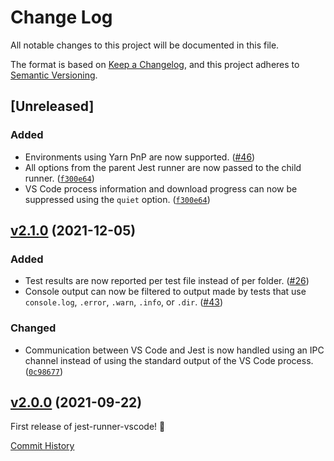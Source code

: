 # Change Log

All notable changes to this project will be documented in this file.

The format is based on [Keep a Changelog](https://keepachangelog.com/en/1.0.0/), and this project adheres to [Semantic Versioning](https://semver.org/spec/v2.0.0.html).

## [Unreleased]

### Added

- Environments using Yarn PnP are now supported. ([#46](https://github.com/adalinesimonian/jest-runner-vscode/pull/46))
- All options from the parent Jest runner are now passed to the child runner. ([`f300e64`](https://github.com/adalinesimonian/jest-runner-vscode/commit/f300e64))
- VS Code process information and download progress can now be suppressed using the `quiet` option. ([`f300e64`](https://github.com/adalinesimonian/jest-runner-vscode/commit/f300e64))

## [v2.1.0](https://github.com/adalinesimonian/jest-runner-vscode/compare/v2.0.0...v2.1.0) (2021-12-05)

### Added

- Test results are now reported per test file instead of per folder. ([#26](https://github.com/adalinesimonian/jest-runner-vscode/issues/26))
- Console output can now be filtered to output made by tests that use `console.log`, `.error`, `.warn`, `.info`, or `.dir`. ([#43](https://github.com/adalinesimonian/jest-runner-vscode/pull/43))

### Changed

- Communication between VS Code and Jest is now handled using an IPC channel instead of using the standard output of the VS Code process. ([`0c98677`](https://github.com/adalinesimonian/jest-runner-vscode/commit/0c98677))

## [v2.0.0](https://github.com/adalinesimonian/jest-runner-vscode/tree/v2.0.0) (2021-09-22)

First release of jest-runner-vscode! 🎉

[Commit History](https://github.com/adalinesimonian/jest-runner-vscode/commits/v2.0.0)

